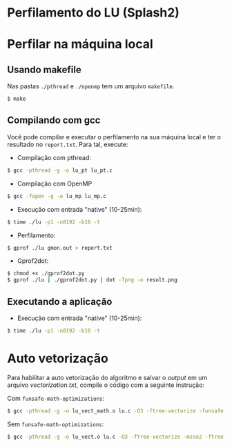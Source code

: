 # Perfilamento do LU (Splash2) <!-- no super computador -->

<!-- ## Configurando o ambiente parsec

Na pasta raiz do projeto parsec, para habilitar o comando parsecmgmt no ambiente do sistema deve ser executado o comando

```sh
$ source env.sh
```

Na pasta `config` no arquivo **gcc.bldconf** deve alterar as variáveis para:

export CFLAGS=" -pg -g -funroll-loops -fprefetch-loop-arrays ${PORTABILITY_FLAGS}"
export CXXFLAGS="-pg -g -funroll-loops -fprefetch-loop-arrays -fpermissive -fno-exceptions ${PORTABILITY_FLAGS}"

Na pasta `ext/splash2/kernels/lu_cb/src/` no arquivo **makefile**, deve alterar a variável para:

CFLAGS = -pg -w

## Construindo e executando o projeto

Após alteração caso já tenha feito o build antes disso:

```sh
$ parsecmgmt -a uninstall -p splash2.lu_cb
$ parsecmgmt -a uninstall -p splash2x.lu_cb
```

Caso não tenha feito a build ainda:

```sh
$ parsecmgmt -a build -p splash2.lu_cb
$ parsecmgmt -a build -p splash2x.lu_cb
```

Depois executar normalmente:

```sh
$ parsecmgmt -a run -p splash2x.lu_cb -i native
```

O arquivo **gmon.out** será gerado dentro da pasta `ext/splash2x/kernels/lu_cb/run` dentro do projeto.

## Preparando a execução do profiling

Na pasta `ext/splash2/kernels/lu_cb/run` foi criado um novo arquivo chamado **gmon.out**.

Mova esta arquivo para a pasta `ext/splash2x/kernels/lu_cb/inst/amd64-linux.gcc/bin`, onde haverá um arquivo executável **lu_cb**.

## Perfilamento com Gprof

```sh
$ gprof ./lu_cb gmon.out > report.txt
```

## Gprof2dot

```sh
$ gprof ./lu_cb | ./gprof2dot.py | dot -Tpng -o result.png
```

## Executar no supercomputador

Cria um arquivo `run` com:

```
#!/bin/bash
#SBATCH --time=0-0:30
time ./amd64-linux.gcc/lu.o -p1 -n8096 -b32
```

E executa:

```sh
$ sbatch run
```

-->

# Perfilar na máquina local

## Usando makefile

Nas pastas `./pthread` e `./openmp` tem um arquivo `makefile`.

```sh
$ make
```

## Compilando com gcc

Você pode compilar e executar o perfilamento na sua máquina local e ter o resultado no `report.txt`. Para tal, execute:

- Compilação com pthread:

```sh
$ gcc -pthread -g -o lu_pt lu_pt.c
```

- Compilação com OpenMP

```sh
$ gcc -fopen -g -o lu_mp lu_mp.c
```

- Execução com entrada "native" (10-25min):

```sh
$ time ./lu -p1 -n8192 -b16 -t
```

- Perfilamento:

```sh
$ gprof ./lu gmon.out > report.txt
```

- Gprof2dot:

```sh
$ chmod +x ./gprof2dot.py
$ gprof ./lu | ./gprof2dot.py | dot -Tpng -o result.png
```

## Executando a aplicação

- Execução com entrada "native" (10-25min):

```sh
$ time ./lu -p1 -n8192 -b16 -t
```

# Auto vetorização

Para habilitar a auto vetorização do algoritmo e salvar o _output_ em um arquivo _vectorization.txt_, compile o código com a seguinte instrução:

Com `funsafe-math-optimizations`:

```sh
$ gcc -pthread -g -o lu_vect_math.o lu.c -O3 -ftree-vectorize -funsafe-math-optimizations -msse2 -ftree-vectorizer-verbose=6 2> vect_math.txt -lm
```

Sem `funsafe-math-optimizations`:

```sh
$ gcc -pthread -g -o lu_vect.o lu.c -O3 -ftree-vectorize -msse2 -ftree-vectorizer-verbose=6 2> vect.txt -lm
```
